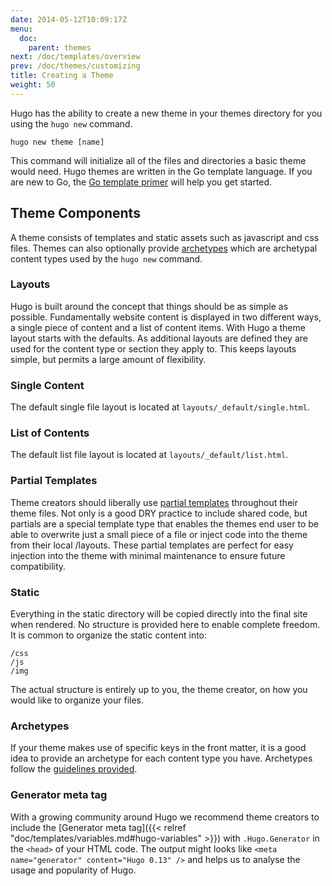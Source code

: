 ```yaml
---
date: 2014-05-12T10:09:17Z
menu:
  doc:
    parent: themes
next: /doc/templates/overview
prev: /doc/themes/customizing
title: Creating a Theme
weight: 50
---
```


Hugo has the ability to create a new theme in your themes directory for you
using the `hugo new` command.

`hugo new theme [name]`

This command will initialize all of the files and directories a basic theme
would need. Hugo themes are written in the Go template language. If you are new
to Go, the [Go template primer](/doc/layout/go-templates/) will help you get started.

## Theme Components

A theme consists of templates and static assets such as javascript and css
files. Themes can also optionally provide [archetypes](/doc/content/archetypes/)
which are archetypal content types used by the `hugo new` command.

### Layouts

Hugo is built around the concept that things should be as simple as possible.
Fundamentally website content is displayed in two different ways, a single
piece of content and a list of content items. With Hugo a theme layout starts
with the defaults. As additional layouts are defined they are used for the
content type or section they apply to. This keeps layouts simple, but permits
a large amount of flexibility.

### Single Content

The default single file layout is located at `layouts/_default/single.html`.

### List of Contents

The default list file layout is located at `layouts/_default/list.html`.

### Partial Templates

Theme creators should liberally use [partial templates](/doc/templates/partials/)
throughout their theme files. Not only is a good DRY practice to include shared
code, but partials are a special template type that enables the themes end user
to be able to overwrite just a small piece of a file or inject code into the
theme from their local /layouts. These partial templates are perfect for easy
injection into the theme with minimal maintenance to ensure future
compatibility.

### Static

Everything in the static directory will be copied directly into the final site
when rendered. No structure is provided here to enable complete freedom. It is
common to organize the static content into:

    /css
    /js
    /img

The actual structure is entirely up to you, the theme creator, on how you would like to organize your files.


### Archetypes

If your theme makes use of specific keys in the front matter, it is a good idea
to provide an archetype for each content type you have. Archetypes follow the
[guidelines provided](/doc/content/archetypes/).


### Generator meta tag

With a growing community around Hugo we recommend theme creators to include the [Generator meta tag]({{< relref "doc/templates/variables.md#hugo-variables" >}}) with `.Hugo.Generator` in the `<head>` of your HTML code. The output  might looks like `<meta name="generator" content="Hugo 0.13" />` and helps us to analyse the usage and popularity of Hugo.

